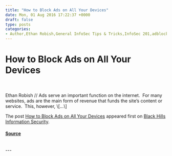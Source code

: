 ```yaml
---
title: "How to Block Ads on All Your Devices"
date: Mon, 01 Aug 2016 17:22:37 +0000
draft: false
type: posts
categories: 
- Author,Ethan Robish,General InfoSec Tips & Tricks,InfoSec 201,adblock,malvertising,VPN
---
```

# How to Block Ads on All Your Devices

<br/>

<br/>
Ethan Robish // Ads serve an important function on the internet.  For many websites, ads are the main form of revenue that funds the site’s content or service.  This, however, \[…\]

The post [How to Block Ads on All Your Devices](https://www.blackhillsinfosec.com/how-to-block-ads-on-all-your-devices/) appeared first on [Black Hills Information Security](https://www.blackhillsinfosec.com).

#### [Source](https://www.blackhillsinfosec.com/how-to-block-ads-on-all-your-devices/)

<br/>
---
